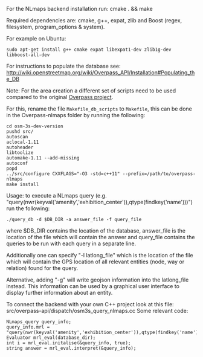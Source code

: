 For the NLmaps backend installation run: cmake . && make

Required dependencies are: cmake, g++, expat, zlib and Boost (regex, filesystem, program_options & system).

For example on Ubuntu:

    sudo apt-get install g++ cmake expat libexpat1-dev zlib1g-dev libboost-all-dev

For instructions to populate the database see: http://wiki.openstreetmap.org/wiki/Overpass_API/Installation#Populating_the_DB

Note: For the area creation a different set of scripts need to be used compared to the original [Overpass project](https://github.com/drolbr/Overpass-API).

For this, rename the file `Makefile_db_scripts` to `Makefile`, this can be done in the Overpass-nlmaps folder by running the following:

    cd osm-3s-dev-version
    pushd src/
    autoscan
    aclocal-1.11
    autoheader
    libtoolize
    automake-1.11 --add-missing
    autoconf
    popd
    ../src/configure CXXFLAGS="-O3 -std=c++11" --prefix=/path/to/overpass-nlmaps
    make install

Usage:
to execute a NLmaps query (e.g. "query(nwr(keyval('amenity','exhibition_center')),qtype(findkey('name')))") run the following:

``./query_db -d $DB_DIR -a answer_file -f query_file``

where $DB_DIR contains the location of the database, answer_file is the location of the file which will contain the answer and query_file contains the queries to be run with each query in a separate line.

Additionally one can specify "-l latlong_file" which is the location of the file which will contain the GPS location of all relevant entities (node, way or relation) found for the query.

Alternative, adding "-g" will write geojson information into the latlong_file instead. This information can be used by a graphical user interface to display further information about an entity.

To connect the backend with your own C++ project look at this file: src/overpass-api/dispatch/osm3s_query_nlmaps.cc
Some relevant code:

    NLmaps_query query_info;
    query_info.mrl = "query(nwr(keyval('amenity','exhibition_center')),qtype(findkey('name')))";
    Evaluator mrl_eval(database_dir);
    int i = mrl_eval.initalise(&query_info, true);
    string answer = mrl_eval.interpret(&query_info);
